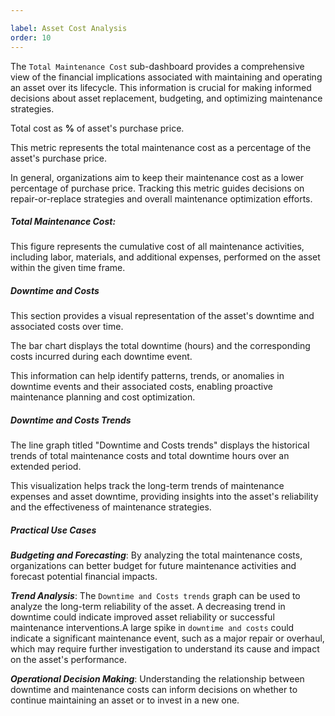 ```yaml
---

label: Asset Cost Analysis
order: 10
---
```


The `Total Maintenance Cost` sub-dashboard provides a comprehensive view of the financial implications associated with maintaining and operating an asset over its lifecycle. This information is crucial for making informed decisions about asset replacement, budgeting, and optimizing maintenance strategies.

Total cost as **%** of asset's purchase price.

This metric represents the total maintenance cost as a percentage of the asset's purchase price.

In general, organizations aim to keep their maintenance cost as a lower percentage of purchase price. Tracking this metric guides decisions on repair-or-replace strategies and overall maintenance optimization efforts.

##### Total Maintenance Cost:

This figure represents the cumulative cost of all maintenance activities, including labor, materials, and additional expenses, performed on the asset within the given time frame.

##### Downtime and Costs
This section provides a visual representation of the asset's downtime and associated costs over time.

The bar chart displays the total downtime (hours) and the corresponding costs incurred during each downtime event.

This information can help identify patterns, trends, or anomalies in downtime events and their associated costs, enabling proactive maintenance planning and cost optimization.

##### Downtime and Costs Trends
The line graph titled "Downtime and Costs trends" displays the historical trends of total maintenance costs and total downtime hours over an extended period.

This visualization helps track the long-term trends of maintenance expenses and asset downtime, providing insights into the asset's reliability and the effectiveness of maintenance strategies.

##### Practical Use Cases
***Budgeting and Forecasting***:
By analyzing the total maintenance costs, organizations can better budget for future maintenance activities and forecast potential financial impacts.

***Trend Analysis***:
The `Downtime and Costs trends` graph can be used to analyze the long-term reliability of the asset. A decreasing trend in downtime could indicate improved asset reliability or successful maintenance interventions.A large spike in `downtime and costs` could indicate a significant maintenance event, such as a major repair or overhaul, which may require further investigation to understand its cause and impact on the asset's performance.

***Operational Decision Making***:
Understanding the relationship between downtime and maintenance costs can inform decisions on whether to continue maintaining an asset or to invest in a new one.